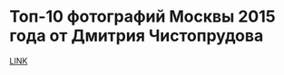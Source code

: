 # Топ-10 фотографий Москвы 2015 года от Дмитрия Чистопрудова



[LINK](https://varlamov.ru/1562010.html)